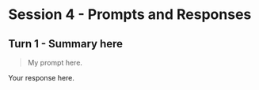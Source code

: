 # Session 4 - Prompts and Responses

## Turn 1 - Summary here

> My prompt here.

Your response here.